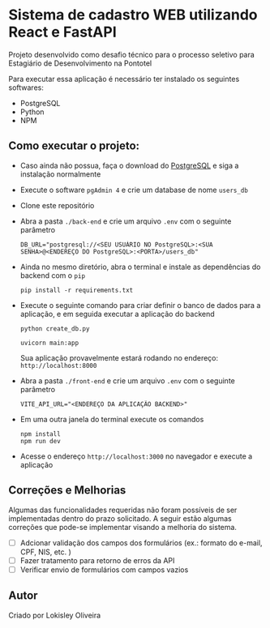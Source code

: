 # Sistema de cadastro WEB utilizando React e FastAPI

Projeto desenvolvido como desafio técnico para o processo seletivo para Estagiário de Desenvolvimento na Pontotel

Para executar essa aplicação é necessário ter instalado os seguintes softwares:

- PostgreSQL
- Python
- NPM

## Como executar o projeto:

- Caso ainda não possua, faça o download do [PostgreSQL](https://www.postgresql.org/) e siga a instalação normalmente
- Execute o software `pgAdmin 4` e crie um database de nome `users_db`

- Clone este repositório
- Abra a pasta `./back-end` e crie um arquivo `.env` com o seguinte parâmetro

  ```
  DB_URL="postgresql://<SEU USUÁRIO NO PostgreSQL>:<SUA SENHA>@<ENDEREÇO DO PostgreSQL>:<PORTA>/users_db"
  ```

- Ainda no mesmo diretório, abra o terminal e instale as dependências do backend com o `pip`
  ```
  pip install -r requirements.txt
  ```
- Execute o seguinte comando para criar definir o banco de dados para a aplicação, e em seguida executar a aplicação do backend

  ```
  python create_db.py

  uvicorn main:app
  ```

  Sua aplicação provavelmente estará rodando no endereço: `http://localhost:8000`

- Abra a pasta `./front-end` e crie um arquivo `.env` com o seguinte parâmetro

  ```
  VITE_API_URL="<ENDEREÇO DA APLICAÇÃO BACKEND>"
  ```

- Em uma outra janela do terminal execute os comandos

  ```
  npm install
  npm run dev
  ```

- Acesse o endereço `http://localhost:3000` no navegador e execute a aplicação

## Correções e Melhorias

Algumas das funcionalidades requeridas não foram possíveis de ser implementadas dentro do prazo solicitado. A seguir estão algumas correções que pode-se implementar visando a melhoria do sistema.

- [ ] Adcionar validação dos campos dos formulários (ex.: formato do e-mail, CPF, NIS, etc. )
- [ ] Fazer tratamento para retorno de erros da API
- [ ] Verificar envio de formulários com campos vazios

## Autor

Criado por Lokisley Oliveira
